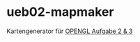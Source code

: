 # ueb02-mapmaker
Kartengenerator für [OPENGL Aufgabe 2 & 3](https://github.com/michael-lucas-net/opengl)
